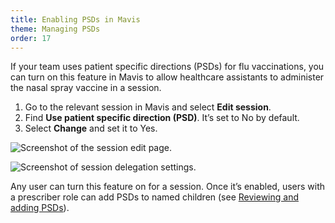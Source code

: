```yaml
---
title: Enabling PSDs in Mavis
theme: Managing PSDs
order: 17
---
```


If your team uses patient specific directions (PSDs) for flu vaccinations, you can turn on this feature in Mavis to allow healthcare assistants to administer the nasal spray vaccine in a session.

1. Go to the relevant session in Mavis and select **Edit session**.
2. Find **Use patient specific direction (PSD)**. It’s set to No by default.
3. Select **Change** and set it to Yes.

![Screenshot of the session edit page.](/assets/images/session-edit-with-dates.png)

![Screenshot of session delegation settings.](/assets/images/enable-psd.png)

Any user can turn this feature on for a session. Once it’s enabled, users with a prescriber role can add PSDs to named children (see [Reviewing and adding PSDs](/guide/reviewing-and-adding-psds/)).
